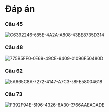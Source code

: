 # Đáp án

### Câu 45
![C6392246-685E-4A2A-A808-43BE8735D314](https://github.com/studyinvietnam/class12/assets/29000195/066c1d4c-82ed-4710-9e14-86f35262e6a9)
### Câu 48
![775B5FF0-0E69-49CE-9409-31096F50480D](https://github.com/studyinvietnam/class12/assets/29000195/9f9d3488-811a-4c6d-bff8-25b1f899b87f)
### Câu 62
![5A665C8A-F272-4147-A7C3-58FE58004618](https://github.com/studyinvietnam/class12/assets/29000195/d1376642-9256-4420-ab5b-826a21ec2282)
### Câu 73
![F392F94E-5196-4326-8A30-3766AAEACADE](https://github.com/studyinvietnam/class12/assets/29000195/3ef51b6f-b307-4847-8bdb-8951842456c0)



